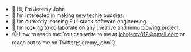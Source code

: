 - 👋 Hi, I’m Jeremy John
- 👀 I’m interested in making new techie buddies.
- 🌱 I’m currently learning Full-stack software engineering.
- 💞️ I’m looking to collaborate on any creative and mind blowing project.
- 📫 How to reach me: You can write to me at johnjerry012@gmail.com or reach out to me on Twitter@jeremy_john10.

